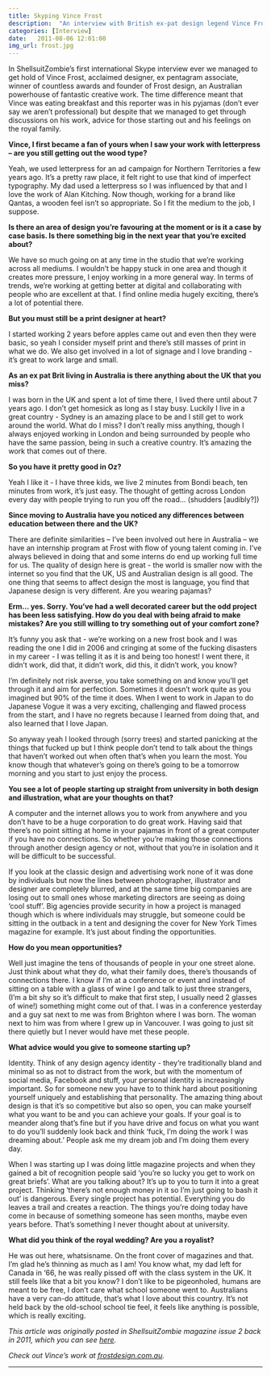 ```yaml
---
title: Skyping Vince Frost
description:  "An interview with British ex-pat design legend Vince Frost"
categories: [Interview]
date:   2011-08-06 12:01:00
img_url: frost.jpg
---
```


In ShellsuitZombie’s first international Skype interview ever we managed to get hold of Vince Frost, acclaimed designer, ex pentagram associate, winner of countless awards and founder of Frost design, an Australian powerhouse of fantastic creative work. The time difference meant that Vince was eating breakfast and this reporter was in his pyjamas (don’t ever say we aren’t professional) but despite that we managed to get through discussions on his work, advice for those starting out and his feelings on the royal family.

**Vince, I first became a fan of yours when I saw your work with letterpress – are you still getting out the wood type?**

Yeah, we used letterpress for an ad campaign for Northern Territories a few years ago. It’s a pretty raw place, it felt right to use that kind of imperfect typography. My dad used a letterpress so I was influenced by that and I love the work of Alan Kitching. Now though, working for a brand like Qantas, a wooden feel isn’t so appropriate. So I fit the medium to the job, I suppose.

**Is there an area of design you’re favouring at the moment or is it a case by case basis. Is there something big in the next year that you’re excited about?**

We have so much going on at any time in the studio that we’re working across all mediums. I wouldn’t be happy stuck in one area and though it creates more pressure, I enjoy working in a more general way. In terms of trends, we’re working at getting better at digital and collaborating with people who are excellent at that.
I find online media hugely exciting, there’s a lot of
potential there.

**But you must still be a print designer at heart?**

I started working 2 years before apples came out and even then they were basic, so yeah I consider myself print and there’s still masses of print in what we do. We also get involved in a lot of signage and I love branding - it’s great to work large and small.

**As an ex pat Brit living in Australia is there anything about the UK that you miss?**

I was born in the UK and spent a lot of time there, I lived there until about 7 years ago. I don’t get homesick as long as I stay busy. Luckily I live in a great country - Sydney is an amazing place to be and I still get to work around the world. What do I miss? I don’t really miss anything, though I always enjoyed working in London and being surrounded by people who have the same passion, being in such a creative country. It’s amazing the work that comes out of there.

**So you have it pretty good in Oz?**

Yeah I like it - I have three kids, we live 2 minutes from Bondi beach, ten minutes from work, it’s just easy. The thought of getting across London every day with people trying to run you off the road… (shudders [audibly?])

**Since moving to Australia have you noticed any differences between education between there and
the UK?**

There are definite similarities – I’ve been involved out here in Australia – we have an internship program at Frost with flow of young talent coming in. I’ve always believed in doing that and some interns do end up working full time for us. The quality of design here is great - the world is smaller now with the internet so you find that the UK, US and Australian design is all good. The one thing that seems to affect design the most is language, you find that Japanese design is very different. Are you wearing pajamas?

**Erm… yes. Sorry. You’ve had a well decorated career but the odd project has been less satisfying. How do you deal with being afraid to make mistakes? Are you still willing to try something out of your comfort zone?**

It’s funny you ask that - we’re working on a new frost book and I was reading the one I did in 2006 and cringing at some of the fucking disasters in my career - I was telling it as it is and being too honest! I went there, it didn’t work, did that, it didn’t work, did this, it didn’t work, you know?

I’m definitely not risk averse, you take something on and know you’ll get through it and aim for perfection. Sometimes it doesn’t work quite as you imagined but 90% of the time it does. When I went to work in Japan to do Japanese Vogue it was a very exciting, challenging and flawed process from the start, and I have no regrets because I learned from doing that, and also learned that I love Japan.

So anyway yeah I looked through (sorry trees) and started panicking at the things that fucked up but I think people don’t tend to talk about the things that haven’t worked out when often that’s when you learn the most. You know though that whatever’s going on there’s going to be a tomorrow morning and you start to just enjoy the process.

**You see a lot of people starting up straight from university in both design and illustration, what are your thoughts on that?**

A computer and the internet allows you to work from anywhere and you don’t have to be a huge corporation to do great work. Having said that there’s no point sitting at home in your pajamas in front of a great computer if you have no connections. So whether you’re making those connections through another design agency or not, without that you’re in isolation and it will be difficult to be successful.

If you look at the classic design and advertising work none of it was done by individuals but now the lines between photographer, illustrator and designer are completely blurred, and at the same time big companies are losing out to small ones whose marketing directors are seeing as doing ‘cool stuff’. Big agencies provide security in how a project is managed though which is where individuals may struggle, but someone could be sitting in the outback in a tent and designing the cover for New York Times magazine for example. It’s just about finding the opportunities.

**How do you mean opportunities?**

Well just imagine the tens of thousands of people in your one street alone. Just think about what they do, what their family does, there’s thousands of connections there. I know if I’m at a conference or event and instead of sitting on a table with a glass of wine I go and talk to just three strangers, (I’m a bit shy so it’s difficult to make that first step, I usually need 2 glasses of wine!) something might come out of that. I was in a conference yesterday and a guy sat next to me was from Brighton where I was born. The woman next to him was from where I grew up in Vancouver. I was going to just sit there quietly but I never would have met these people.

**What advice would you give to someone starting up?**

Identity. Think of any design agency identity - they’re traditionally bland and minimal so as not to distract from the work, but with the momentum of social media, Facebook and stuff, your personal identity is increasingly important. So for someone new you have to to think hard about positioning yourself uniquely and establishing that personality. The amazing thing about design is that it’s so competitive but also so open, you can make yourself what you want to be and you can achieve your goals. If your goal is to meander along that’s fine but if you have drive and focus on what you want to do you’ll suddenly look back and think ‘fuck, I’m doing the work I was dreaming about.’ People ask me my dream job and I’m doing them every day.

When I was starting up I was doing little magazine projects and when they gained a bit of recognition people said ‘you’re so lucky you get to work on great briefs’. What are you talking about? It’s up to you to turn it into a great project. Thinking ‘there’s not enough money in it so I’m just going to bash it out’ is dangerous. Every single project has potential. Everything you do leaves a trail and creates a reaction. The things you’re doing today have come in because of something someone has seen months, maybe even years before. That’s something I never thought about at university.

**What did you think of the royal wedding? Are you a royalist?**

He was out here, whatsisname. On the front cover of magazines and that. I’m glad he’s thinning as much as I am! You know what, my dad left for Canada in ‘66, he was really pissed off with the class system in the UK. It still feels like that a bit you know? I don’t like to be pigeonholed, humans are meant to be free, I don’t care what school someone went to. Australians have a very can-do attitude, that’s what I love about this country. It’s not held back by the old-school school tie feel, it feels like anything is possible, which is really exciting.

_This article was originally posted in ShellsuitZombie magazine issue 2 back in 2011, which you can see [here](https://shellsuitzombie.co.uk/magazine/)._

_Check out Vince’s work at [frostdesign.com.au](https://www.frostdesign.com.au)._

---
